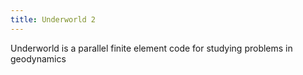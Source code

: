 ```yaml
---
title: Underworld 2
---
```


Underworld is a parallel finite element code for studying problems in geodynamics

